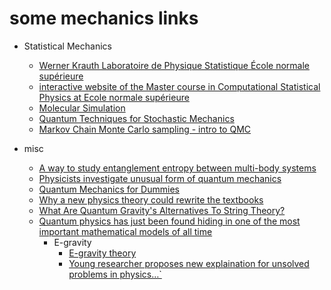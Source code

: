 # some mechanics links

+ Statistical Mechanics
    + [Werner Krauth Laboratoire de Physique Statistique École normale supérieure](http://www.lps.ens.fr/~krauth/index.php/Main_Page)
    + [interactive website of the Master course in Computational Statistical Physics at Ecole normale supérieure](http://statmechalgcomp.wikispaces.com/#Organization-Lectures)
    + [Molecular Simulation](http://www.eng.buffalo.edu/~kofke/ce530/index.html)
    + [Quantum Techniques for Stochastic Mechanics](http://arxiv.org/abs/1209.3632)
    + [Markov Chain Monte Carlo sampling - intro to QMC](https://galeascience.wordpress.com/2016/04/27/markov-chain-monte-carlo-sampling/)

+ misc
    + [A way to study entanglement entropy between multi-body systems](http://phys.org/news/2015-12-entanglement-entropy-multi-body.html)
    + [Physicists investigate unusual form of quantum mechanics](http://phys.org/news/2015-12-physicists-unusual-quantum-mechanics.html)
    + [Quantum Mechanics for Dummies](https://www.youtube.com/watch?v=JP9KP-fwFhk)
    + [Why a new physics theory could rewrite the textbooks](http://phys.org/news/2016-01-physics-theory-rewrite-textbooks.html)
    + [What Are Quantum Gravity's Alternatives To String Theory?](http://www.forbes.com/sites/startswithabang/2015/12/17/what-are-quantum-gravitys-alternatives-to-string-theory/#504f6f9e3f75)
    + [Quantum physics has just been found hiding in one of the most important mathematical models of all time](http://www.sciencealert.com/physicists-just-figured-out-how-quantum-mechanics-pops-up-in-game-theory)
        + E-gravity
            + [E-gravity theory](https://www.thewinnower.com/papers/3390-e-gravity-theory)
            + [Young researcher proposes new explaination for unsolved problems in physics…`](http://revoscience.com/en/young-researcher-proposes-new-explaination-for-unsolved-problems-in-physics-and-revolutionizes-the-theory-of-quantum-fluctuations/)
